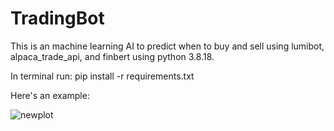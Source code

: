# TradingBot
This is an machine learning AI to predict when to buy and sell using lumibot, alpaca_trade_api, and finbert using python 3.8.18.

In terminal run: pip install -r requirements.txt

Here's an example:

![newplot](https://github.com/macavins/TradingBot/assets/43284745/cdc90e2f-2947-417b-9e63-07b2637a1345)
